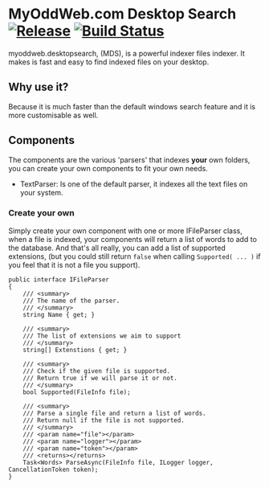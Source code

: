 # MyOddWeb.com Desktop Search [![Release](https://img.shields.io/badge/release-v0.0.0.1-brightgreen.png?style=flat)](https://github.com/FFMG/myoddweb.desktopsearch/) [![Build Status](https://travis-ci.org/FFMG/myoddweb.desktopsearch.svg?branch=master)](https://travis-ci.org/FFMG/myoddweb.desktopsearch)

myoddweb.desktopsearch, (MDS), is a powerful indexer files indexer. It makes is fast and easy to find indexed files on your desktop.

## Why use it?

Because it is much faster than the default windows search feature and it is more customisable as well.

## Components

The components are the various 'parsers' that indexes **your** own folders, you can create your own components to fit your own needs.

- TextParser: Is one of the default parser, it indexes all the text files on your system.

### Create your own
Simply create your own component with one or more IFileParser class, when a file is indexed, your components will return a list of words to add to the database.
And that's all really, you can add a list of supported extensions, (but you could still return `false` when calling `Supported( ... )` if you feel that it is not a file you support). 

    public interface IFileParser
    {
	    /// <summary>
	    /// The name of the parser.
	    /// </summary>
	    string Name { get; }
	    
	    /// <summary>
	    /// The list of extensions we aim to support
	    /// </summary>
	    string[] Extenstions { get; }
	    
	    /// <summary>
	    /// Check if the given file is supported.
	    /// Return true if we will parse it or not.
	    /// </summary>
	    bool Supported(FileInfo file);
	    
	    /// <summary>
	    /// Parse a single file and return a list of words.
	    /// Return null if the file is not supported.
	    /// </summary>
	    /// <param name="file"></param>
	    /// <param name="logger"></param>
	    /// <param name="token"></param>
	    /// <returns></returns>
	    Task<Words> ParseAsync(FileInfo file, ILogger logger, CancellationToken token);
	}
